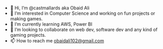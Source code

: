 - 👋 Hi, I’m @castmallards aka Obaid Ali
- 👀 I’m interested in Computer Science and working on fun projects or making games.
- 🌱 I’m currently learning AWS, Power BI
- 💞️ I’m looking to collaborate on web dev, software dev and any kind of gaming projects.
- 📫 How to reach me obaidali102@gmail.com

<!---
castmallards/castmallards is a ✨ special ✨ repository because its `README.md` (this file) appears on your GitHub profile.
You can click the Preview link to take a look at your changes.
--->
